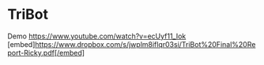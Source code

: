 # TriBot
Demo https://www.youtube.com/watch?v=ecUyf11_Iok
[embed]https://www.dropbox.com/s/jwplm8iflqr03si/TriBot%20Final%20Report-Ricky.pdf[/embed]

